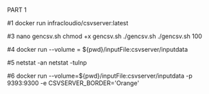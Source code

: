 PART 1

#1
docker run infracloudio/csvserver:latest

#3
nano gencsv.sh
chmod +x gencsv.sh
./gencsv.sh 
./gencsv.sh 100

#4
docker run --volume = ${pwd}/inputFile:csvserver/inputdata <image id>

#5
netstat -an
netstat -tulnp

#6
docker run --volume=${pwd}/inputFile:csvserver/inputdata -p 9393:9300 -e CSVSERVER_BORDER='Orange' <image id>


